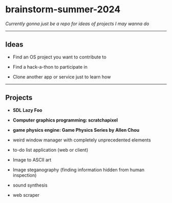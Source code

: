 # brainstorm-summer-2024

*Currently gonna just be a repo for ideas of projects I may wanna do*

---

## Ideas

- Find an OS project you want to contribute to

- Find a hack-a-thon to participate in

- Clone another app or service just to learn how

---

## Projects

- **SDL Lazy Foo**

- **Computer graphics programming: scratchapixel**

- **game physics engine: Game Physics Series by Allen Chou**

- weird window manager with completely unprecedented elements

- to-do list application (web or client)

- Image to ASCII art

- Image steganography (finding information hidden from human inspection)

- sound synthesis

- web scraper